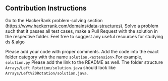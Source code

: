 ## Contribution Instructions

Go to the HackerRank problem-solving section (https://www.hackerrank.com/domains/data-structures), 
Solve a problem such that it passes all test cases, make a Pull Request with the solution in the respective folder. 
Feel free to suggest any useful resources for studying ds & algo

Please add your code with proper comments. Add the code into the exact folder category with the name `solution.<extension>`.For example, `solution.py`
Please add the link to the README as well. The folder structure `Arrays/Left Rotation/solution.java` should look like `Arrays/Left%20Rotation/solution.java`.
